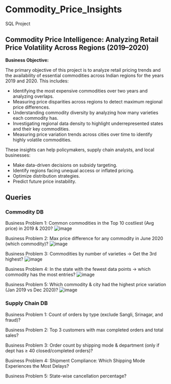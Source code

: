 # Commodity_Price_Insights
SQL Project

## Commodity Price Intelligence: Analyzing Retail Price Volatility Across Regions (2019–2020) 

**Business Objective:**

The primary objective of this project is to analyze retail pricing trends and the availability of essential commodities across Indian regions for the years 2019 and 2020. This includes:

* Identifying the most expensive commodities over two years and analyzing overlaps.
* Measuring price disparities across regions to detect maximum regional price differences.
* Understanding commodity diversity by analyzing how many varieties each commodity has.
* Investigating regional data density to highlight underrepresented states and their key commodities.
* Measuring price variation trends across cities over time to identify highly volatile commodities.

These insights can help policymakers, supply chain analysts, and local businesses:

* Make data-driven decisions on subsidy targeting.
* Identify regions facing unequal access or inflated pricing.
* Optimize distribution strategies.
* Predict future price instability.

## Queries 
### Commodity DB
Business Problem 1: Common commodities in the Top 10 costliest (Avg price) in 2019 & 2020? 
![image](https://github.com/user-attachments/assets/7d952a62-9ea4-4549-975d-0db738608340)

Business Problem 2: Max price difference for any commodity in June 2020 (which commodity)?
![image](https://github.com/user-attachments/assets/992f4efe-b117-4075-b64f-622148264d39)

Business Problem 3: Commodities by number of varieties → Get the 3rd highest?
![image](https://github.com/user-attachments/assets/295b78cf-facf-49f0-a9e9-ccd70deae88a)

Business Problem 4: In the state with the fewest data points → which commodity has the most entries?
![image](https://github.com/user-attachments/assets/a24a1dcc-12dd-4585-b7e8-feb823fdb126)

Business Problem 5: Which commodity & city had the highest price variation (Jan 2019 vs Dec 2020)?
![image](https://github.com/user-attachments/assets/2ee6981f-2123-4417-b819-b92fd157c3c4)

### Supply Chain DB
Business Problem 1: Count of orders by type (exclude Sangli, Srinagar, and fraud)? 


Business Problem 2: Top 3 customers with max completed orders and total sales?


Business Problem 3: Order count by shipping mode & department (only if dept has ≥ 40 closed/completed orders)? 

Business Problem 4: Shipment Compliance: Which Shipping Mode Experiences the Most Delays?

Business Problem 5: State-wise cancellation percentage?

